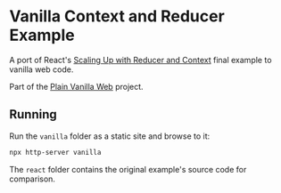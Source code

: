 # Vanilla Context and Reducer Example

A port of React's [Scaling Up with Reducer and Context](https://react.dev/learn/scaling-up-with-reducer-and-context) final example to vanilla web code.

Part of the [Plain Vanilla Web](https://plainvanillaweb.com) project.

## Running

Run the `vanilla` folder as a static site and browse to it:

```sh
npx http-server vanilla
```

The `react` folder contains the original example's source code for comparison.
